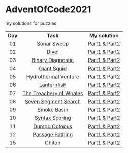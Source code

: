 # AdventOfCode2021
my solutions for puzzles<br>

<table>
   <tr align="center" vlign="middle">
      <td><B>Day</B></td>
      <td><B>Task</td>
      <td><B>My solution</td>  
   </tr>
   <tr align="center" vlign="middle">
      <td>01</td>
      <td><a href="https://adventofcode.com/2021/day/1">Sonar Sweep</td>
      <td><a href="https://github.com/Pawel-Iskra/AdventOfCode2021/blob/master/src/main/java/day01/SonarSweep.java">Part1 & Part2</a></td> 
   </tr>
    <tr align="center" vlign="middle">
      <td>02</td>
      <td><a href="https://adventofcode.com/2021/day/2">Dive!</td>
      <td><a href="https://github.com/Pawel-Iskra/AdventOfCode2021/blob/master/src/main/java/day02/Dive.java">Part1 & Part2</a></td> 
   </tr>
    <tr align="center" vlign="middle">
      <td>03</td>
      <td><a href="https://adventofcode.com/2021/day/3"> Binary Diagnostic</td>
      <td><a href="https://github.com/Pawel-Iskra/AdventOfCode2021/blob/master/src/main/java/day03/BinaryDiagnostic.java">Part1 & Part2</a></td> 
   </tr>
    <tr align="center" vlign="middle">
      <td>04</td>
      <td><a href="https://adventofcode.com/2021/day/4">Giant Squid</td>
      <td><a href="https://github.com/Pawel-Iskra/AdventOfCode2021/blob/master/src/main/java/day04/GiantSquid.java">Part1 & Part2</a></td> 
   </tr>
   <tr align="center" vlign="middle">
      <td>05</td>
      <td><a href="https://adventofcode.com/2021/day/5">Hydrothermal Venture</td>
      <td><a href="https://github.com/Pawel-Iskra/AdventOfCode2021/blob/master/src/main/java/day05/HydrothermalVenture.java">Part1 & Part2</a></td> 
   </tr>
   <tr align="center" vlign="middle">
      <td>06</td>
      <td><a href="https://adventofcode.com/2021/day/6">Lanternfish</td>
      <td><a href="https://github.com/Pawel-Iskra/AdventOfCode2021/blob/master/src/main/java/day06/Lanternfish.java">Part1 & Part2</a></td> 
   </tr>
   <tr align="center" vlign="middle">
      <td>07</td>
      <td><a href="https://adventofcode.com/2021/day/7">The Treachery of Whales</td>
      <td><a href="https://github.com/Pawel-Iskra/AdventOfCode2021/blob/master/src/main/java/day07/TheTreacheryOfWhales.java">Part1 & Part2</a></td> 
   </tr>
    <tr align="center" vlign="middle">
      <td>08</td>
      <td><a href="https://adventofcode.com/2021/day/8">Seven Segment Search</td>
      <td><a href="https://github.com/Pawel-Iskra/AdventOfCode2021/blob/master/src/main/java/day08/SevenSegmentSearch.java">Part1 & Part2</a></td> 
   </tr>
   <tr align="center" vlign="middle">
      <td>09</td>
      <td><a href="https://adventofcode.com/2021/day/9">Smoke Basin</td>
      <td><a href="https://github.com/Pawel-Iskra/AdventOfCode2021/blob/master/src/main/java/day09/SmokeBasin.java">Part1 & Part2</a></td> 
   </tr>
   <tr align="center" vlign="middle">
      <td>10</td>
      <td><a href="https://adventofcode.com/2021/day/10">Syntax Scoring</td>
      <td><a href="https://github.com/Pawel-Iskra/AdventOfCode2021/blob/master/src/main/java/day10/SyntaxScoring.java">Part1 & Part2</a></td> 
   </tr>
   <tr align="center" vlign="middle">
      <td>11</td>
      <td><a href="https://adventofcode.com/2021/day/11">Dumbo Octopus</td>
      <td><a href="https://github.com/Pawel-Iskra/AdventOfCode2021/blob/master/src/main/java/day11/DumboOctopus.java">Part1 & Part2</a></td> 
   </tr>
   <tr align="center" vlign="middle">
      <td>12</td>
      <td><a href="https://adventofcode.com/2021/day/12">Passage Pathing</td>
      <td><a href="https://github.com/Pawel-Iskra/AdventOfCode2021/blob/master/src/main/java/day12/PassagePathing.java">Part1 & Part2</a></td> 
   </tr>
     <tr align="center" vlign="middle">
      <td>15</td>
      <td><a href="https://adventofcode.com/2021/day/15">Chiton</td>
      <td><a href="https://github.com/Pawel-Iskra/AdventOfCode2021/blob/master/src/main/java/day15/Chiton.java">Part1 & Part2</a></td> 
   </tr>
  </table>

